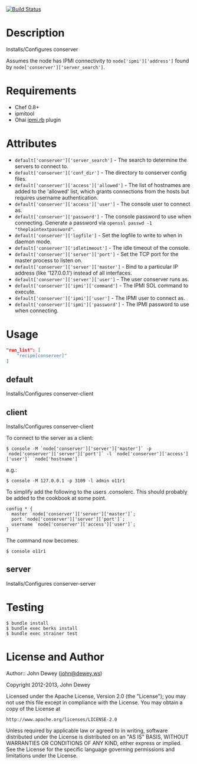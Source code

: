 [![Build Status](https://travis-ci.org/retr0h/cookbook-conserver.png?branch=master)](https://travis-ci.org/retr0h/cookbook-conserver)

Description
===========

Installs/Configures conserver

Assumes the node has IPMI connectivity to `node['ipmi']['address']` found by `node['conserver']['server_search']`.

Requirements
============

* Chef 0.8+
* ipmitool
* Ohai [ipmi.rb](https://bitbucket.org/retr0h/ohai/src) plugin

Attributes
==========

* `default['conserver']['server_search']` - The search to determine the servers to connect to. 
* `default['conserver']['conf_dir']` - The directory to conserver config files.
* `default['conserver']['access']['allowed']` - The list of hostnames are added to the 'allowed' list, which grants connections from the hosts but requires username authentication.
* `default['conserver']['access']['user']` - The console user to connect as.
* `default['conserver']['password']` - The console password to use when connecting.  Generate a password via `openssl passwd -1 "theplaintextpassword"`.
* `default['conserver']['logfile']` - Set the logfile to write to when in daemon mode.
* `default['conserver']['idletimeout']` - The idle timeout of the console.
* `default['conserver']['server']['port']` - Set the TCP port for the master process to listen on.
* `default['conserver']['server']['master']` - Bind to a particular IP address (like '127.0.0.1') instead of all interfaces.
* `default['conserver']['server']['user']` - The user conserver runs as.
* `default['conserver']['ipmi']['command']` - The IPMI SOL command to execute.
* `default['conserver']['ipmi']['user']` - The IPMI user to connect as.
* `default['conserver']['ipmi']['password']` - The IPMI password to use when connecting.

Usage
=====

```json
"run_list": [
    "recipe[conserver]"
]
```

default
----

Installs/Configures conserver-client

client
----

Installs/Configures conserver-client

To connect to the server as a client:

    $ console -M `node['conserver']['server']['master']` -p `node['conserver']['server']['port']` -l `node['conserver']['access']['user']` `node['hostname']`

e.g.:

    $ console -M 127.0.0.1 -p 3109 -l admin o11r1

To simplify add the following to the users .consolerc.  This should probably be added
to the cookbook at some point.

    config * {
      master `node['conserver']['server']['master']`;
      port `node['conserver']['server']['port']`;
      username `node['conserver']['access']['user']`;
    }

The command now becomes:

    $ console o11r1

server
----

Installs/Configures conserver-server

Testing
=======

    $ bundle install
    $ bundle exec berks install
    $ bundle exec strainer test

License and Author
==================

Author:: John Dewey (<john@dewey.ws>)

Copyright 2012-2013, John Dewey

Licensed under the Apache License, Version 2.0 (the "License");
you may not use this file except in compliance with the License.
You may obtain a copy of the License at

    http://www.apache.org/licenses/LICENSE-2.0

Unless required by applicable law or agreed to in writing, software
distributed under the License is distributed on an "AS IS" BASIS,
WITHOUT WARRANTIES OR CONDITIONS OF ANY KIND, either express or implied.
See the License for the specific language governing permissions and
limitations under the License.
